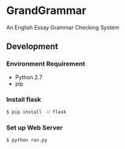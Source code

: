 # GrandGrammar
An English Essay Grammar Checking System

## Development

  ### Environment Requirement 
  - Python 2.7
  - pip

  ### Install **flask**

  ```bash
  $ pip install -U flask
  ```
  ### Set up Web Server

  ```bash
  $ python run.py
  ```
